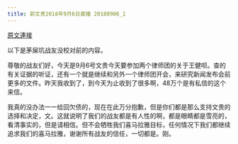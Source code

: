 ```yaml
---
title: 郭文贵2018年9月6日直播 20180906_1
---
```


[原文連接](https://gnews.org/ThreadView/53478195)

以下是茅屎坑战友没校对前的内容。

  尊敬的战友们好，今天是9月6号文贵今天要参加两个律师团的关于王健呗。查的有关证据的听证，还有一个就是继续和另外一个律师团开会，来研究新闻发布会前更多的文件。昨天我收到了，到今天为止收到了很多啊，48万个是有私信的这个来信。

  我真的没办法一一给回欠债的，现在在此万分抱歉，但是你们都是那么支持文贵的选择和决定，文。这就说明了我们的战友都是有人性的啊，都是眼睛都是雪亮的，看清事实的，但是请相信。但不会牺牲我们喜马拉雅目标，任何情况下我们都继续追求我们的喜马拉雅，谢谢所有战友的信任，一切都是。刚。
